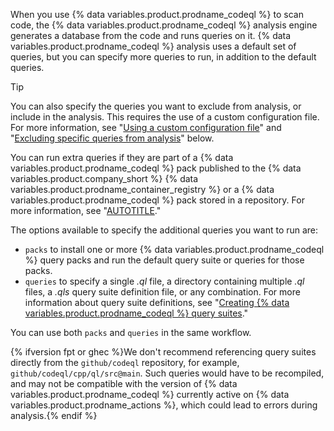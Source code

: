 When you use {% data variables.product.prodname_codeql %} to scan code, the {% data variables.product.prodname_codeql %} analysis engine generates a database from the code and runs queries on it. {% data variables.product.prodname_codeql %} analysis uses a default set of queries, but you can specify more queries to run, in addition to the default queries.

> [!TIP]
> You can also specify the queries you want to exclude from analysis, or include in the analysis. This requires the use of a custom configuration file. For more information, see "[Using a custom configuration file](#using-a-custom-configuration-file)" and "[Excluding specific queries from analysis](#excluding-specific-queries-from-analysis)" below.

You can run extra queries if they are part of a {% data variables.product.prodname_codeql %} pack published to the {% data variables.product.company_short %} {% data variables.product.prodname_container_registry %} or a {% data variables.product.prodname_codeql %} pack stored in a repository. For more information, see "[AUTOTITLE](/code-security/code-scanning/introduction-to-code-scanning/about-code-scanning-with-codeql#about-codeql-queries)."

The options available to specify the additional queries you want to run are:

* `packs` to install one or more {% data variables.product.prodname_codeql %} query packs and run the default query suite or queries for those packs.
* `queries` to specify a single _.ql_ file, a directory containing multiple _.ql_ files, a _.qls_ query suite definition file, or any combination. For more information about query suite definitions, see "[Creating {% data variables.product.prodname_codeql %} query suites](https://codeql.github.com/docs/codeql-cli/creating-codeql-query-suites/)."

You can use both `packs` and `queries` in the same workflow.

{% ifversion fpt or ghec %}We don't recommend referencing query suites directly from the `github/codeql` repository, for example, `github/codeql/cpp/ql/src@main`. Such queries would have to be recompiled, and may not be compatible with the version of {% data variables.product.prodname_codeql %} currently active on {% data variables.product.prodname_actions %}, which could lead to errors during analysis.{% endif %}
